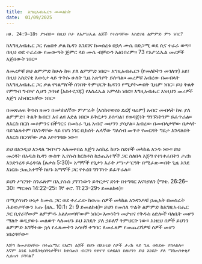 ```yaml
---
title:  እግዚአብሔርን መመልከት
date:  01/09/2025
---
```


`ዘፀ. 24:9–18ን ያንብቡ። በዚህ ቦታ ለእሥራኤል ልጆች የተሰጣቸው አስደናቂ ልምምድ ምን ነበር?`

ከእግዚአብሔር ጋር የጠበቀ ቃል ኪዳን እንደገና ከመሰረቱ በኋላ ሙሴ በድጋሚ ወደ ሲና ተራራ ወጣ። በዚህ ወደ ተራራው የመውጣት ጅምር ላይ ሙሴ ብቻውን አልነበረም። 73 የእሥራኤል መሪዎች አጅበውት ነበር።

ለመሪዎቹ ይህ ልምምድ ከሁሉ ከፍ ያለ ልምምድ ነበር፡- እግዚአብሔርን (የመለኮትን መገለጥ) አዩ፣ በዚህ አስደናቂ እውነታ ላይ ጥቅሱ ሁለት ጊዜ አጽንዖት ይሰጣል። መሪዎቹ አብረው በመብላት ከእግዚአብሔር ጋር ቃል የጎልማሶች ሰንበት ትምህርት ኪዳንን የሚያትሙበት ጊዜም ነበር። ይህ ትልቅ የምግብ ግብዣ ሲሆን ጋባዡ (አስተናጋጁ) የእስራኤል አምላክ ነበር። እግዚአብሔር እነዚህን መሪዎች እጅግ አክብሮአቸው ነበር።

በመጽሐፍ ቅዱስ ዘመን በመካከለኛው ምሥራቅ (እስከተወሰነ ደረጃ ዛሬም) አብሮ መብላት ከፍ ያለ ልምምድ፣ ትልቅ ክብር፣ እና ልዩ እድል ነበር። ይቅርታን ይሰጣል፣ የወዳጅነት ግንኙነትንም ይፈጥራል። ለእርስ በርስ መቆምንና በችግርና በመከራ ጊዜ አብሮ መሆንን ያሳያል። አብረው በመብላታቸው በቃላት ባይገልጹትም በአንዳቸው ላይ የሆነ ነገር ቢከሰት ሌላኛው ግለሰብ መጥቶ የመርዳት ግዴታ እንዳለበት ለእርስ በርሳቸው ቃል እየተገባቡ ነው።

ይህ በእንዲህ እንዳለ ግብዣን አለመቀበል እጅግ አስከፊ ከሆኑ ስድቦች መካከል አንዱ ነው። ይህ መረዳት በአዲስ ኪዳን ውስጥ ኢየሱስ ክርስቶስ ከኃጢአተኞች ጋር ስለበላ እጅግ የተነቀፈበትን ታሪክ እንድንረዳ ይረዳናል (ሉቃስ 5:30)። አማኞች የጌታን እራት ሥነ-ሥርዓት በሚፈጽሙበት ጊዜ እንደ እነርሱ ኃጢአተኞች ከሆኑ አማኞች ጋር የቀረበ ግንኙነት ይፈጥራሉ።

ይህን ሥርዓት ስንፈጽም በኢየሱስ ያገኘነውን ይቅርታና ድነት በተግባር እናሳያለን (ማቴ. 26:26–30፣ ማርቆስ 14:22–25፣ 1ኛ ቆሮ. 11:23–29ን ይመልከቱ)።

በሚያሳዝን ሁኔታ ከሙሴ ጋር ወደ ተራራው ከወጡ ሰዎች መካከል አንዳንዶቹ ኃጢአት በመስራት ሕይወታቸውን አጡ (ዘሌ. 10:1፣ 2፣ 9 ይመልከቱ)። ይህን የመሰለ ጥልቅ ልምምድ ከእግዚአብሔር ጋር ቢኖራቸውም ልምምዱ አልለወጣቸውም ነበር። እውነትን መያዝና የቅዱስ ዕድሎች ባለቤት መሆን ማለት ወዲያውኑ መለወጥ ላለመሆኑ ይህ እንዴት ያለ ኃይለኛ ትምህርት ነው። እነዚህ ሰዎች ይህንን ልምምድ አግኝተው ኋላ የፈጸሙትን አሳዛኝ ተግባር ለመፈጸም የመጨረሻዎቹ ሰዎች መሆን ነበረባቸው። 

`እጅግ ከመታደላቸው በተጨማሪ የአሮን ልጆች በሆኑ በእነዚህ ሰዎች ታሪክ ላይ ጊዜ ወስደው ያሰላስሉ። እኛም እንደ አድቬንቲስትነታችን፣ ከተሰጠን ብርሃን የተነሣ የታደልን ስለሆንን ይህ እንዴት ያለ ማስጠንቀቂያ ሊሰጠን ይገባል?`